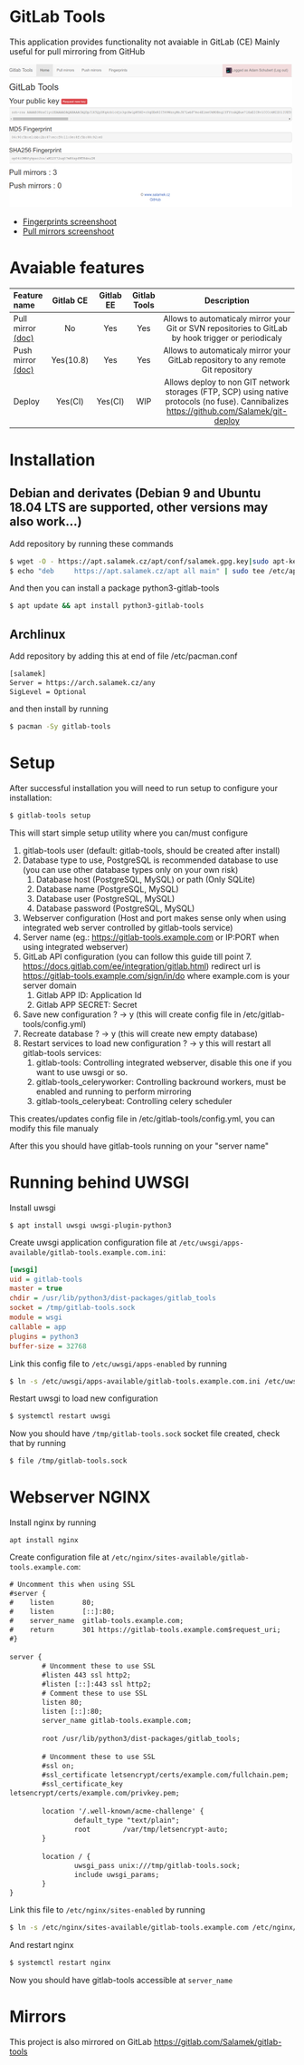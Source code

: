 # GitLab Tools

This application provides functionality not avaiable in GitLab (CE)
Mainly useful for pull mirroring from GitHub

[![Home](doc/img/home_thumb.png)](doc/img/home.png)
* [Fingerprints screenshoot](doc/img/fingerprints.png)
* [Pull mirrors screenshoot](doc/img/pull_mirrors.png)


# Avaiable features

|  Feature name |  Gitlab CE  |  Gitlab EE  |  Gitlab Tools  | Description | 
|:--------------|:-----------:|:-----------:|:--------------:|:-----------:|
|  Pull mirror [(doc)](https://github.com/Salamek/gitlab-tools/wiki/1.-Pull-mirror-configuration-guide)  |      No     |     Yes     |       Yes      | Allows to automaticaly mirror your Git or SVN repositories to GitLab by hook trigger or periodicaly |
|  Push mirror [(doc)](https://github.com/Salamek/gitlab-tools/wiki/2.-Push-mirror-configuration-guide)  |  Yes(10.8)  |     Yes     |       Yes      | Allows to automaticaly mirror your GitLab repository to any remote Git repository |
|  Deploy       |   Yes(CI)   |   Yes(CI)   |       WIP      | Allows deploy to non GIT network storages (FTP, SCP) using native protocols (no fuse). Cannibalizes https://github.com/Salamek/git-deploy |

# Installation

## Debian and derivates (Debian 9 and Ubuntu 18.04 LTS are supported, other versions may also work...)

Add repository by running these commands

```bash
$ wget -O - https://apt.salamek.cz/apt/conf/salamek.gpg.key|sudo apt-key add -
$ echo "deb     https://apt.salamek.cz/apt all main" | sudo tee /etc/apt/sources.list.d/salamek.cz.list
```

And then you can install a package python3-gitlab-tools

```bash
$ apt update && apt install python3-gitlab-tools
```

## Archlinux

Add repository by adding this at end of file /etc/pacman.conf

```
[salamek]
Server = https://arch.salamek.cz/any
SigLevel = Optional
```

and then install by running

```bash
$ pacman -Sy gitlab-tools
```

# Setup

After successful installation you will need to run setup to configure your installation:

```bash
$ gitlab-tools setup
```

This will start simple setup utility where you can/must configure

1. gitlab-tools user (default: gitlab-tools, should be created after install)
2. Database type to use, PostgreSQL is recommended database to use (you can use other database types only on your own risk)
    1. Database host (PostgreSQL, MySQL) or path (Only SQLite)
    2. Database name (PostgreSQL, MySQL)
    3. Database user (PostgreSQL, MySQL)
    4. Database password (PostgreSQL, MySQL)
3. Webserver configuration (Host and port makes sense only when using integrated web server controlled by gitlab-tools service)
4. Server name (eg.: https://gitlab-tools.example.com or IP:PORT when using integrated webserver)
5. GitLab API configuration (you can follow this guide till point 7. https://docs.gitlab.com/ee/integration/gitlab.html) redirect url is https://gitlab-tools.example.com/sign/in/do where example.com is your server domain
    1. Gitlab APP ID: Application Id
    2. Gitlab APP SECRET: Secret
6. Save new configuration ? -> y (this will create config file in /etc/gitlab-tools/config.yml)
7. Recreate database ? -> y (this will create new empty database)
8. Restart services to load new configuration ? -> y this will restart all gitlab-tools services:
    1. gitlab-tools: Controlling integrated webserver, disable this one if you want to use uwsgi or so.
    2. gitlab-tools_celeryworker: Controlling backround workers, must be enabled and running to perform mirroring
    3. gitlab-tools_celerybeat: Controlling celery scheduler

This creates/updates config file in /etc/gitlab-tools/config.yml, you can modify this file manualy

After this you should have gitlab-tools running on your "server name"

# Running behind UWSGI

Install uwsgi

```
$ apt install uwsgi uwsgi-plugin-python3
```

Create uwsgi application configuration file at `/etc/uwsgi/apps-available/gitlab-tools.example.com.ini`:
```ini
[uwsgi]
uid = gitlab-tools
master = true
chdir = /usr/lib/python3/dist-packages/gitlab_tools
socket = /tmp/gitlab-tools.sock
module = wsgi
callable = app
plugins = python3
buffer-size = 32768
```

Link this config file to `/etc/uwsgi/apps-enabled` by running
```bash
$ ln -s /etc/uwsgi/apps-available/gitlab-tools.example.com.ini /etc/uwsgi/apps-enabled/
```

Restart uwsgi to load new configuration
```bash
$ systemctl restart uwsgi
```

Now you should have `/tmp/gitlab-tools.sock` socket file created, check that by running
```bash
$ file /tmp/gitlab-tools.sock
```

# Webserver NGINX

Install nginx by running
```
apt install nginx
```

Create configuration file at `/etc/nginx/sites-available/gitlab-tools.example.com`:

```
# Uncomment this when using SSL
#server {
#    listen       80;
#    listen       [::]:80;
#    server_name  gitlab-tools.example.com;
#    return       301 https://gitlab-tools.example.com$request_uri;
#}

server {
        # Uncomment these to use SSL
        #listen 443 ssl http2;
        #listen [::]:443 ssl http2;
        # Comment these to use SSL
        listen 80;
        listen [::]:80;
        server_name gitlab-tools.example.com;

        root /usr/lib/python3/dist-packages/gitlab_tools;

        # Uncomment these to use SSL
        #ssl on;
        #ssl_certificate letsencrypt/certs/example.com/fullchain.pem;
        #ssl_certificate_key letsencrypt/certs/example.com/privkey.pem;

        location '/.well-known/acme-challenge' {
                default_type "text/plain";
                root        /var/tmp/letsencrypt-auto;
        }

        location / {
                uwsgi_pass unix:///tmp/gitlab-tools.sock;
                include uwsgi_params;
        }
}

```

Link this file to `/etc/nginx/sites-enabled` by running
```bash
$ ln -s /etc/nginx/sites-available/gitlab-tools.example.com /etc/nginx/sites-enabled/
```

And restart nginx
```bash
$ systemctl restart nginx
```

Now you should have gitlab-tools accessible at `server_name`

# Mirrors
This project is also mirrored on GitLab https://gitlab.com/Salamek/gitlab-tools
